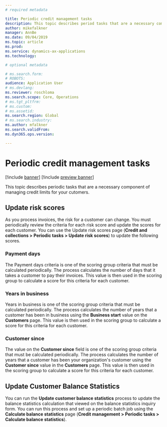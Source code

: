 ```yaml
---
# required metadata

title: Periodic credit management tasks
description: This topic describes period tasks that are a necessary component of managing credit limits for your cutomers. 
author: mikefalkner
manager: AnnBe
ms.date: 09/04/2019
ms.topic: article
ms.prod: 
ms.service: dynamics-ax-applications
ms.technology: 

# optional metadata

# ms.search.form:  
# ROBOTS: 
audience: Application User
# ms.devlang: 
ms.reviewer: roschloma
ms.search.scope: Core, Operations
# ms.tgt_pltfrm: 
# ms.custom: 
# ms.assetid: 
ms.search.region: Global
# ms.search.industry: 
ms.author: mfalkner
ms.search.validFrom: 
ms.dyn365.ops.version: 

---
```


# Periodic credit management tasks

[!include [banner](../includes/banner.md)]
[!include [preview banner](../includes/preview-banner.md)]

This topic describes periodic tasks that are a necessary component of managing credit limits for your cutomers. 

## Update risk scores

As you process invoices, the risk for a customer can change. You must periodically review the criteria for each risk score and update the scores for each customer. You can use the Update risk scores page (**Credit and collections > Periodic tasks > Update risk scores**) to update the following scores.

### Payment days

The Payment days criteria is one of the scoring group criteria that must be calculated periodically. The process calculates the number of days that it takes a customer to pay their invoices. This value is then used in the scoring group to calculate a score for this criteria for each customer.

### Years in business

Years in business is one of the scoring group criteria that must be calculated periodically. The process calculates the number of years that a customer has been in business using the **Business start** value on the **Customers** page. This value is then used in the scoring group to calculate a score for this criteria for each customer.

### Customer since

The value on the **Customer since** field is one of the scoring group criteria that must be calculated periodically. The process calculates the number of years that a customer has been your organization's customer using the **Customer since** value in the 
**Customers** page. This value is then used in the scoring group to calculate a score for this criteria for each customer.

## Update Customer Balance Statistics

You can run the **Update customer balance statistics** process to update the balance statistics calculation that viewed on the balance statistics inquiry form. You can run this process and set up a periodic batch job using the **Calculate balance statistics** page (**Credit management > Periodic tasks > Calculate balance statistics**).
